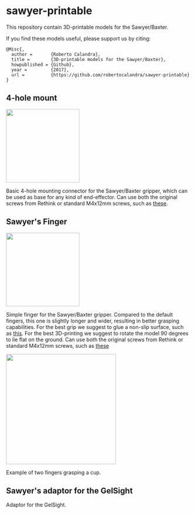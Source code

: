 # sawyer-printable
This repository contain 3D-printable models for the Sawyer/Baxter.

If you find these models useful, please support us by citing:
```
@Misc{,
  author =       {Roberto Calandra},
  title =        {3D-printable models for the Sawyer/Baxter},
  howpublished = {Github},
  year =         {2017},
  url =          {https://github.com/robertocalandra/sawyer-printable}
}
```

## 4-hole mount
<img src="http://www.robertocalandra.com/wp-content/uploads/github/mount_sawyer.png" height="200">

Basic 4-hole mounting connector for the Sawyer/Baxter gripper, which can be used as base for any kind of end-effector. 
Can use both the original screws from Rethink or standard M4x12mm screws, such as [these](https://www.amazon.com/uxcell-M4x12mm-Socket-Knurled-Screws/dp/B011BNR6HE).


## Sawyer's Finger
<img src="http://www.robertocalandra.com/wp-content/uploads/github/finger_sawyer.png" height="200">

Simple finger for the Sawyer/Baxter gripper. Compared to the default fingers, this one is slightly longer and wider, resulting in better grasping capabilities.
For the best grip we suggest to glue a non-slip surface, such as [this](https://www.amazon.com/SoftTouch-Self-Stick-Non-Slip-Surface-Grip/dp/B000SL0KJC).
For the best 3D-printing we suggest to rotate the model 90 degrees to lie flat on the ground.
Can use both the original screws from Rethink or standard M4x12mm screws, such as [these](https://www.amazon.com/uxcell-M4x12mm-Socket-Knurled-Screws/dp/B011BNR6HE)

[<img src="http://www.robertocalandra.com/wp-content/uploads/github/sawyer_fingers.gif" height="300">](http://www.robertocalandra.com/wp-content/uploads/github/VID_20170330_155507.mp4)

Example of two fingers grasping a cup.


## Sawyer's adaptor for the GelSight
Adaptor for the GelSight.
